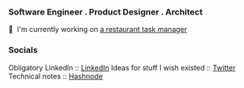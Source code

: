 ### Software Engineer . Product Designer . Architect

🚀  I'm currently working on [a restaurant task manager](http://tinagao.com)


### Socials

Obligatory LinkedIn :: [LinkedIn](https://www.linkedin.com/in/tinagao)
Ideas for stuff I wish existed :: [Twitter](https://twitter.com/tinagao)
Technical notes :: [Hashnode](https://tinaxgao.hashnode.dev/o)